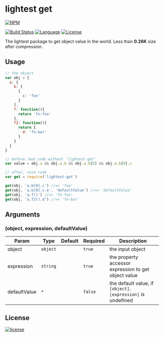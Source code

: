 # lightest get

[![NPM][img-npm]][url-npm]

[![Build Status][img-travis]][url-travis]
[![Language][img-javascript]][url-github]
[![License][img-mit]][url-mit]

The lightest package to get object value in the world. Less than **0.26K** size after compression.

## Usage
```javascript
// the object
var obj = {
  a: {
    b: [
      {
        c: 'foo'
      }
    ],
    f: function(){
      return 'fn-foo'
    },
    f2: function(){
      return {
        d: 'fn-bar'
      }
    }
  }
}

// before，bad code without `lightest-get`
var value = obj.a && obj.a.b && obj.a.b[0] && obj.a.b[0].c

// after, nice code
var get = require('lightest-get')

get(obj, 'a.b[0].c') //=> 'foo'
get(obj, 'a.b[0].c.e', 'defaultValue') //=> 'defaultValue'
get(obj, 'a.f()') //=> 'fn-foo'
get(obj, 'a.f2().d') //=> 'fn-bar'
```

## Arguments
### (object, expression, defaultValue)

| Param | Type | Default | Required | Description |
| --- | --- | --- | --- | --- |
| object | `object` |  | `true` | the input object |
| expression | `string` |  | `true` | the property accessor expression to get object value |
| defaultValue | `*` |  | `false`| the default value, if `[object].[expression]` is undefined |

## License

[![license][img-mit]][url-mit]


[url-github]: https://github.com/ChanceYu/lightest-get
[url-npm]: https://www.npmjs.com/package/lightest-get
[url-travis]: https://travis-ci.org/ChanceYu/lightest-get
[url-mit]: https://opensource.org/licenses/mit-license.php

[img-npm]: https://nodei.co/npm/lightest-get.png?compact=true
[img-travis]: https://travis-ci.org/ChanceYu/lightest-get.svg?branch=master
[img-javascript]: https://img.shields.io/badge/language-JavaScript-brightgreen.svg
[img-mit]: https://img.shields.io/badge/license-MIT-blue.svg
